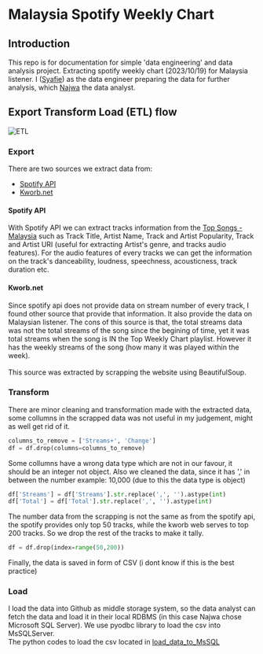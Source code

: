 # Malaysia Spotify Weekly Chart

## Introduction
This repo is for documentation for simple 'data engineering' and data analysis project. Extracting spotify weekly chart (2023/10/19) for Malaysia listener. I ([Syafie](https://github.com/syafie-nzm)) as the data engineer preparing the data for further analysis, which [Najwa](https://github.com/wawalatte) the data analyst.

## Export Transform Load (ETL) flow
![ETL](https://github.com/syafie-nzm/spotify-weekly-chart/assets/139424157/f6834bc3-9723-4cc4-a6f5-f04739f46747)


### Export
There are two sources we extract data from:
- [Spotify API](https://developer.spotify.com/documentation/web-api)
- [Kworb.net](https://kworb.net/spotify/country/my_weekly.html)

#### Spotify API
With Spotify API we can extract tracks information from the [Top Songs - Malaysia](https://open.spotify.com/playlist/37i9dQZEVXbKcS4rq3mEhp?si=df6c4becdaab41f4) such as Track Title, Artist Name, Track and Artist Popularity, Track and Artist URI (useful for extracting Artist's genre, and tracks audio features). For the audio features of every tracks we can get the information on the track's danceability, loudness, speechness, acousticness, track duration etc.
#### Kworb.net
Since spotify api does not provide data on stream number of every track, I found other source that provide that information. It also provide the data on Malaysian listener. The cons of this source is that, the total streams data was not the total streams of the song since the begining of time, yet it was total streams when the song is IN the Top Weekly Chart playlist. However it has the weekly streams of the song (how many it was played within the week).\
\
This source was extracted by scrapping the website using BeautifulSoup.

### Transform
There are minor cleaning and transformation made with the extracted data, some collumns in the scrapped data was not useful in my judgement, might as well get rid of it.
```python
columns_to_remove = ['Streams+', 'Change']
df = df.drop(columns=columns_to_remove)
```
Some collumns have a wrong data type which are not in our favour, it should be an integer not object. Also we cleaned the data, since it has ',' in between the number example: 10,000 (due to this the data type is object)
```python
df['Streams'] = df['Streams'].str.replace(',', '').astype(int)
df['Total'] = df['Total'].str.replace(',', '').astype(int)
```
The number data from the scrapping is not the same as from the spotify api, the spotify provides only top 50 tracks, while the kworb web serves to top 200 tracks. So we drop the rest of the tracks to make it tally.
```python
df = df.drop(index=range(50,200))
```
Finally, the data is saved in form of CSV (i dont know if this is the best practice)

### Load
I load the data into Github as middle storage system, so the data analyst can fetch the data and load it in their local RDBMS (in this case Najwa chose Microsoft SQL Server). We use pyodbc library to load the csv into MsSQLServer. \
The python codes to load the csv located in [load_data_to_MsSQL](/load_data_to_MsSQL)
